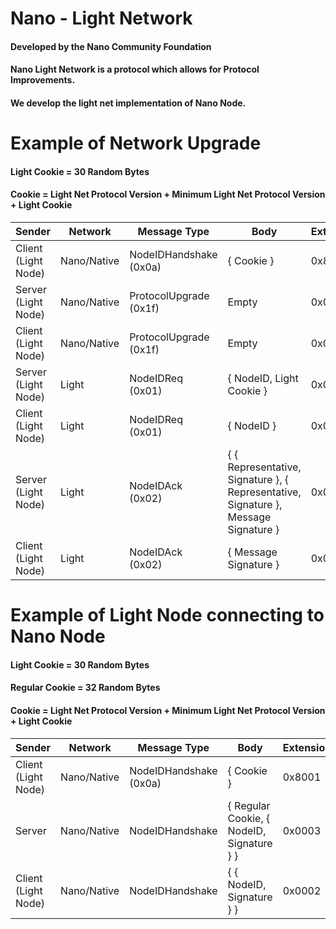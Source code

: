 # Nano - Light Network
#### Developed by the Nano Community Foundation
#### Nano Light Network is a protocol which allows for Protocol Improvements.
#### We develop the light net implementation of Nano Node.

# Example of Network Upgrade
#### Light Cookie = 30 Random Bytes
#### Cookie = Light Net Protocol Version + Minimum Light Net Protocol Version + Light Cookie
| Sender | Network | Message Type | Body | Extensions |
|   --   |   ---   |      --      |  --  |     --     |
| Client (Light Node) | Nano/Native | NodeIDHandshake (0x0a) | { Cookie } | 0x8001
| Server (Light Node) | Nano/Native | ProtocolUpgrade (0x1f) | Empty | 0x0000
| Client (Light Node) | Nano/Native | ProtocolUpgrade (0x1f) | Empty | 0x0000
| Server (Light Node) | Light | NodeIDReq (0x01) | { NodeID, Light Cookie } | 0x0001
| Client (Light Node) | Light | NodeIDReq (0x01) | { NodeID } | 0x0000
| Server (Light Node) | Light | NodeIDAck (0x02) | { { Representative, Signature }, { Representative, Signature }, Message Signature } | 0x0002
| Client (Light Node) | Light | NodeIDAck (0x02) | { Message Signature } | 0x0000


# Example of Light Node connecting to Nano Node
#### Light Cookie = 30 Random Bytes
#### Regular Cookie = 32 Random Bytes
#### Cookie = Light Net Protocol Version + Minimum Light Net Protocol Version + Light Cookie
| Sender | Network | Message Type | Body | Extensions |
|   --   |   ---   |      --      |  --  |     --     |
| Client (Light Node) | Nano/Native | NodeIDHandshake (0x0a) | { Cookie } | 0x8001
| Server | Nano/Native | NodeIDHandshake | { Regular Cookie, { NodeID, Signature } } | 0x0003
| Client (Light Node) | Nano/Native | NodeIDHandshake | { { NodeID, Signature } } | 0x0002
